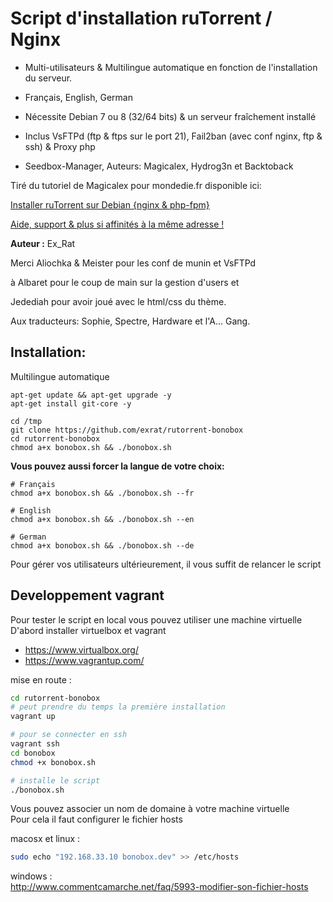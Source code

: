 # Script d'installation ruTorrent / Nginx

* Multi-utilisateurs & Multilingue automatique en fonction de l'installation du serveur.
* Français, English, German
* Nécessite Debian 7 ou 8 (32/64 bits) & un serveur fraîchement installé

* Inclus VsFTPd (ftp & ftps sur le port 21), Fail2ban (avec conf nginx, ftp & ssh) & Proxy php
* Seedbox-Manager, Auteurs: Magicalex, Hydrog3n et Backtoback

Tiré du tutoriel de Magicalex pour mondedie.fr disponible ici:

[Installer ruTorrent sur Debian {nginx & php-fpm}](http://mondedie.fr/viewtopic.php?id=5302)

[Aide, support & plus si affinités à la même adresse !](http://mondedie.fr/)

**Auteur :** Ex_Rat

Merci Aliochka & Meister pour les conf de munin et VsFTPd

à Albaret pour le coup de main sur la gestion d'users et

Jedediah pour avoir joué avec le html/css du thème.

Aux traducteurs: Sophie, Spectre, Hardware et l'A... Gang.

## Installation:
Multilingue automatique
```
apt-get update && apt-get upgrade -y
apt-get install git-core -y

cd /tmp
git clone https://github.com/exrat/rutorrent-bonobox
cd rutorrent-bonobox
chmod a+x bonobox.sh && ./bonobox.sh
```

**Vous pouvez aussi forcer la langue de votre choix:**
```
# Français
chmod a+x bonobox.sh && ./bonobox.sh --fr

# English
chmod a+x bonobox.sh && ./bonobox.sh --en

# German
chmod a+x bonobox.sh && ./bonobox.sh --de
```

Pour gérer vos utilisateurs ultérieurement, il vous suffit de relancer le script


## Developpement vagrant

Pour tester le script en local vous pouvez utiliser une machine virtuelle  
D'abord installer virtuelbox et vagrant  

 * https://www.virtualbox.org/
 * https://www.vagrantup.com/

mise en route :  

```bash
cd rutorrent-bonobox
# peut prendre du temps la première installation
vagrant up

# pour se connecter en ssh
vagrant ssh
cd bonobox
chmod +x bonobox.sh

# installe le script
./bonobox.sh
```

Vous pouvez associer un nom de domaine à votre machine virtuelle  
Pour cela il faut configurer le fichier hosts

macosx et linux :  

```bash
sudo echo "192.168.33.10 bonobox.dev" >> /etc/hosts
```

windows :  
http://www.commentcamarche.net/faq/5993-modifier-son-fichier-hosts
